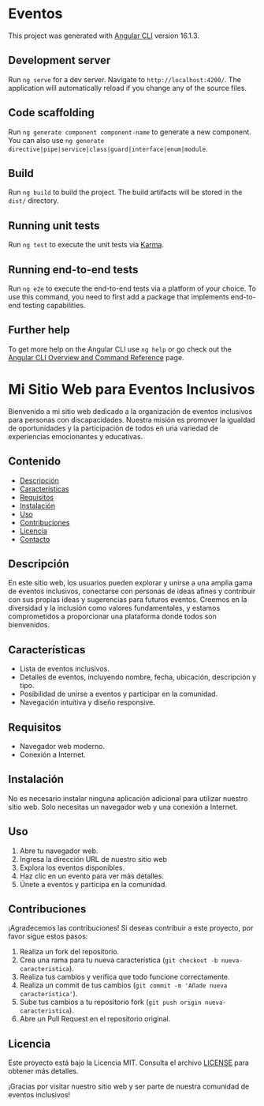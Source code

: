 # Eventos

This project was generated with [Angular CLI](https://github.com/angular/angular-cli) version 16.1.3.

## Development server

Run `ng serve` for a dev server. Navigate to `http://localhost:4200/`. The application will automatically reload if you change any of the source files.

## Code scaffolding

Run `ng generate component component-name` to generate a new component. You can also use `ng generate directive|pipe|service|class|guard|interface|enum|module`.

## Build

Run `ng build` to build the project. The build artifacts will be stored in the `dist/` directory.

## Running unit tests

Run `ng test` to execute the unit tests via [Karma](https://karma-runner.github.io).

## Running end-to-end tests

Run `ng e2e` to execute the end-to-end tests via a platform of your choice. To use this command, you need to first add a package that implements end-to-end testing capabilities.

## Further help

To get more help on the Angular CLI use `ng help` or go check out the [Angular CLI Overview and Command Reference](https://angular.io/cli) page.

# Mi Sitio Web para Eventos Inclusivos

Bienvenido a mi sitio web dedicado a la organización de eventos inclusivos para personas con discapacidades. Nuestra misión es promover la igualdad de oportunidades y la participación de todos en una variedad de experiencias emocionantes y educativas. 

## Contenido

- [Descripción](#descripción)
- [Características](#características)
- [Requisitos](#requisitos)
- [Instalación](#instalación)
- [Uso](#uso)
- [Contribuciones](#contribuciones)
- [Licencia](#licencia)
- [Contacto](#contacto)

## Descripción

En este sitio web, los usuarios pueden explorar y unirse a una amplia gama de eventos inclusivos, conectarse con personas de ideas afines y contribuir con sus propias ideas y sugerencias para futuros eventos. Creemos en la diversidad y la inclusión como valores fundamentales, y estamos comprometidos a proporcionar una plataforma donde todos son bienvenidos.

## Características

- Lista de eventos inclusivos.
- Detalles de eventos, incluyendo nombre, fecha, ubicación, descripción y tipo.
- Posibilidad de unirse a eventos y participar en la comunidad.
- Navegación intuitiva y diseño responsive.

## Requisitos

- Navegador web moderno.
- Conexión a Internet.

## Instalación

No es necesario instalar ninguna aplicación adicional para utilizar nuestro sitio web. Solo necesitas un navegador web y una conexión a Internet.

## Uso

1. Abre tu navegador web.
2. Ingresa la dirección URL de nuestro sitio web
3. Explora los eventos disponibles.
4. Haz clic en un evento para ver más detalles.
5. Únete a eventos y participa en la comunidad.

## Contribuciones

¡Agradecemos las contribuciones! Si deseas contribuir a este proyecto, por favor sigue estos pasos:

1. Realiza un fork del repositorio.
2. Crea una rama para tu nueva característica (`git checkout -b nueva-caracteristica`).
3. Realiza tus cambios y verifica que todo funcione correctamente.
4. Realiza un commit de tus cambios (`git commit -m 'Añade nueva característica'`).
5. Sube tus cambios a tu repositorio fork (`git push origin nueva-caracteristica`).
6. Abre un Pull Request en el repositorio original.

## Licencia

Este proyecto está bajo la Licencia MIT. Consulta el archivo [LICENSE](LICENSE) para obtener más detalles.




¡Gracias por visitar nuestro sitio web y ser parte de nuestra comunidad de eventos inclusivos!

